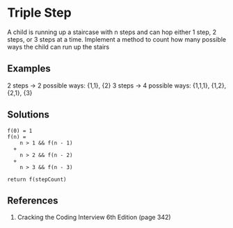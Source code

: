 # Triple Step

A child is running up a staircase with n steps and can hop either 1 step, 2 steps, or 3 steps at a time. Implement a method to count how many possible ways the child can run up the stairs

## Examples

2 steps -> 2 possible ways: {1,1}, {2}
3 steps -> 4 possible ways: {1,1,1}, {1,2}, {2,1}, {3}

## Solutions

```text
f(0) = 1
f(n) =
    n > 1 && f(n - 1)
  +
    n > 2 && f(n - 2)
  +
    n > 3 && f(n - 3)

return f(stepCount)
```

## References

1. Cracking the Coding Interview 6th Edition (page 342)
